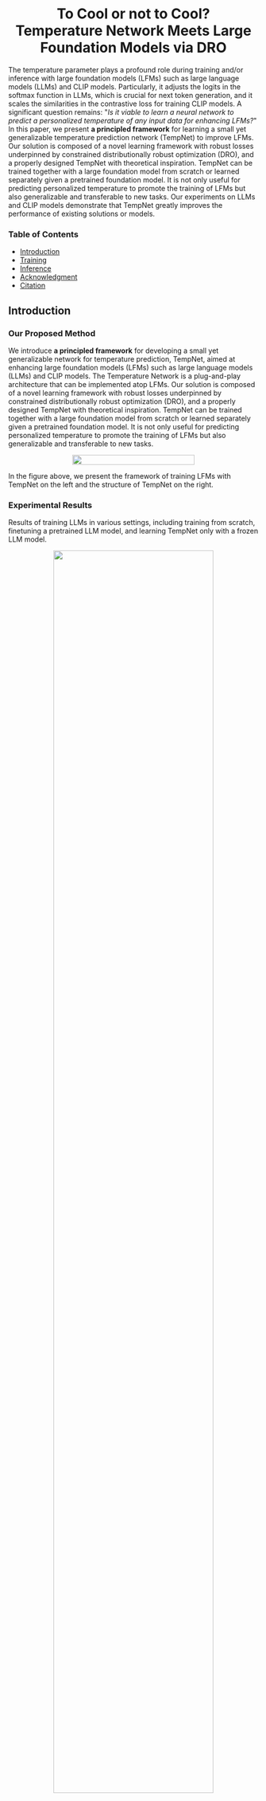 <h1 align="center">To Cool or not to Cool? <br>
Temperature Network Meets Large Foundation Models via DRO </h1>

The temperature parameter plays a profound role  during training and/or inference with large foundation models (LFMs) such as large language models (LLMs) and CLIP models. Particularly, it adjusts the logits in the softmax function in LLMs, which is crucial for next token generation, and it scales the similarities in the contrastive loss for training CLIP models. A significant question remains: "*Is it viable to learn a neural network to predict a personalized temperature of any input data for enhancing LFMs?*"  In this paper, we present **a principled framework** for learning a small yet generalizable temperature prediction network (TempNet) to improve LFMs. Our solution is composed of a novel learning framework with robust losses underpinned by constrained distributionally robust optimization (DRO), and a properly designed TempNet with theoretical inspiration. TempNet can be trained together with a large foundation model from scratch or learned separately given a pretrained foundation model. It is not only useful for predicting personalized temperature to promote the training of LFMs but also generalizable and transferable to new tasks. Our experiments on LLMs and CLIP models demonstrate that TempNet greatly improves the performance of existing solutions or models.

### Table of Contents  

- [Introduction](#introduction)
- [Training](#training)
- [Inference](#inference)
- [Acknowledgment](#acknowledgment)
- [Citation](#citation)

## Introduction

### Our Proposed Method

We introduce **a principled framework** for developing a small yet generalizable network for temperature prediction, TempNet, aimed at enhancing large foundation models (LFMs) such as large language models (LLMs) and CLIP models. The Temperature Network is a plug-and-play architecture that can be implemented atop LFMs. Our solution is composed of a novel learning framework with robust losses underpinned by constrained distributionally robust optimization (DRO), and a properly designed TempNet with theoretical inspiration. TempNet can be trained together with a large foundation model from scratch or learned separately given a pretrained foundation model. It is not only useful for predicting personalized temperature to promote the training of LFMs but also generalizable and transferable to new tasks.

<div align="center" style="display: flex; justify-content: center; align-items: center;">
  <img src="images/tempnet_overall.jpg" style="width: 70%;"/>
</div>

In the figure above, we present the framework of training LFMs with TempNet on the left and the structure of TempNet on the right.


### Experimental Results

Results of training LLMs in various settings, including training from scratch, finetuning a pretrained LLM model, and learning TempNet only with a frozen LLM model.

<div align="center">
  <img src="images/exp1.jpg" width="80%"/>
</div>

Results on contrastive learning. For image-text retrieval on Flickr30K and MSCOCO, we compute IR@1 and TR@1 for the Recall@1 on image-retrieval (IR) and text-retrieval (TR). For classification tasks, we compute top-1 accuracy (\%). We report the average of scores and standard deviation over 3 runs with different random seeds.

<div align="center">
  <img src="images/exp_2.jpg" width="80%"/>
</div>

In the following experiments, we investigate two components of our framework: the DRO-based robust loss and the role of TempNet. One can observe that both components significantly impact performance.

<div align="center">
  <img src="images/exp3.jpg" width="80%"/>
</div>

To test TempNet's performance in instruction-following tasks, we fix the LLaMA2 Chat models and trained TempNet, then test them on the [AlpacaEval](https://tatsu-lab.github.io/alpaca_eval/) benchmark. We present the results on three different model sizes in the table below, including the training times of TempNet on Nvidia A100-80G GPUs and their win rates on AlpacaEval data. The results demonstrate that our TempNet can converge quickly and achieve consistent improvements.

<div align="center">
  <img src="images/exp4.jpg" width="40%"/>
</div>

Here, we reveal why TempNet enhances performance by comparing the performances of LLaMA2 7B Chat (with the default $\tau=0.7$) and LLaMA2 7B Chat + TempNet on the AlpacaEval dataset. We select a representative example for which the AlpacaEval annotator, GPT-4, deems the response from LLaMA2 + TempNet to be not only superior to that of LLaMA but also better than the baseline response generated by GPT-4.

<div align="center">
  <img src="images/exp5.jpg" width="60%"/>
</div>
<div align="center">
  <img src="images/exp6.jpg" width="60%"/>
</div>

It is a relatively subjective task to naming a dish. When the temperature value is lower, it can be observed that the LLaMA2 7B Chat model's output is relatively fixed and lacks creativity. With a higher temperature, the model generates more creative names. With TempNet, in the process of generating names for this task, LLaMA2 7B Chat produces a higher averaged temperature value of 0.82, ultimately creating a novel name **Tunanadoes**. 

We further demonstrate the predicted temperature parameter produced by the TempNet each time a token here. One can clearly observe that when the potential possibilities for the token to be predicted are numerous, the temperature values are higher. Conversely, when there are fewer potential possibilities for the token to be predicted, the temperature values are lower.

<div align="center">
  <img src="images/pred_tau.jpg" width="100%"/>
</div>

### More Details
For more details, please refer to our [paper]() 


## Training

We conduct experiments across various tasks and models to validate the effectiveness of TempNet. Given the different training frameworks required by each model, we distribute the training code for different models across four directories: `GPT_2`, `LLaMA-1`, `LLaMA-2`, and `Bimodal-CL`.

## Inference

We upload the base models for LLaMA 2 Chat 7B, 13B, 70B, and their respective TempNets to [Hugging Face](https://huggingface.co/LLM-Opt). An example code for inference using our TempNet is as follows:

```python
from tempnet import LLaMA_TempNet
from transformers import AutoTokenizer, GenerationConfig

model_name = 'LLM-Opt/TempNet-LLaMA2-Chat-7B-v0.1'

tokenizer = AutoTokenizer.from_pretrained(model_name, legacy=False)
generation_config = GenerationConfig.from_pretrained(model_name)
model = LLaMA_TempNet.from_pretrained(model_name, device_map="auto", torch_dtype=torch.float16)

inputs = 'How do you get water in the desert?'
input_ids = tokenizer(inputs, return_tensors="pt").input_ids.cuda()

outputs = model.generate(input_ids, generation_config=generation_config)
response = tokenizer.decode(outputs[0], skip_special_tokens=True)[len(inputs)-1:].strip()
```

## Acknowledgment

This repository benefits from [ALBEF](https://github.com/salesforce/ALBEF), [GPT-NeoX](https://github.com/EleutherAI/gpt-neox), [LLaMA](https://ai.facebook.com/blog/large-language-model-llama-meta-ai), [Megatron-LM](https://github.com/NVIDIA/Megatron-LM), [lm-evaluation-harness](https://github.com/EleutherAI/lm-evaluation-harness), [Stanford Alpaca](https://github.com/tatsu-lab/stanford_alpaca), and [DeepSpeed](https://github.com/microsoft/DeepSpeed).

Thanks for their wonderful works and their efforts to further research.

## Citation
If you find this tutorial helpful, please cite our paper:
```
@article{qiu2024to,
  title={To Cool or not to Cool? Temperature Network Meets Large Foundation Models via DRO},
  author={Zi-Hao Qiu, Siqi Guo, Mao Xu, Tuo Zhao, Lijun Zhang, and Tianbao Yang},
  journal={arXiv preprint arXiv:TBD},
  year={2024}
}
```
